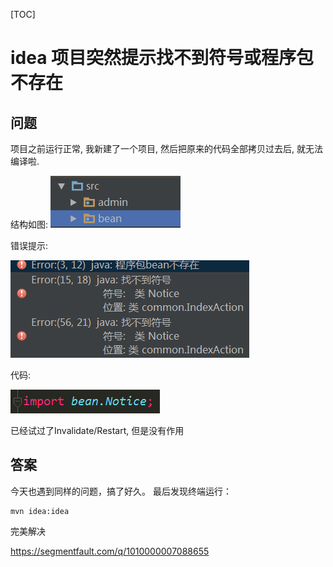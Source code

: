 

[TOC]



# idea 项目突然提示找不到符号或程序包不存在

 

## 问题

项目之前运行正常, 我新建了一个项目, 然后把原来的代码全部拷贝过去后, 就无法编译啦.

结构如图: 
![clipboard.png](image-201909151116/bVDUe2.png)

错误提示:

![clipboard.png](image-201909151116/bVDUe9.png)

代码:

![clipboard.png](image-201909151116/bVDUfb.png)

已经试过了Invalidate/Restart, 但是没有作用





## 答案

今天也遇到同样的问题，搞了好久。
最后发现终端运行：

```
mvn idea:idea
```

完美解决 







<https://segmentfault.com/q/1010000007088655>